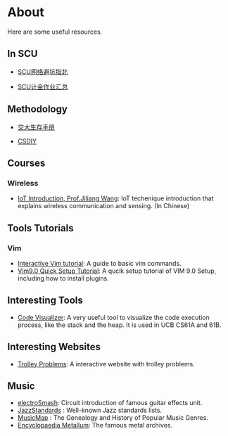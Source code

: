 # About
Here are some useful resources.

## In SCU 
- [SCU网络避坑指北](https://scunet.syaoran.top/)

- [SCU计金作业汇总](https://github.com/KarryRen/SCU-CS-Class-Materials.git)


## Methodology
- [交大生存手册](https://survivesjtu.gitbook.io/survivesjtumanual/)

- [CSDIY](https://csdiy.wiki/CS%E5%AD%A6%E4%B9%A0%E8%A7%84%E5%88%92/)

## Courses 
### Wireless
- [IoT Introduction,  Prof.Jiliang Wang](https://iot-book.github.io/0_%E5%89%8D%E8%A8%802/): IoT techenique introduction that explains wireless communication and sensing. (In Chinese)

## Tools Tutorials
### Vim
- [Interactive Vim tutorial](https://www.openvim.com/): A guide to basic vim commands.
- [Vim9.0 Quick Setup Tutorial](https://www.youtube.com/watch?v=UuqhiaxlFDk): A qucik setup tutorial of VIM 9.0 Setup, including how to install plugins.

## Interesting Tools
- [Code Visualizer](https://pythontutor.com/): A very useful tool to visualize the code execution process, like the stack and the heap. It is used in UCB CS61A and 61B.

## Interesting Websites
- [Trolley Problems](https://neal.fun/absurd-trolley-problems/): A interactive website with trolley problems.

## Music
- [electroSmash](https://www.electrosmash.com/): Circuit introduction of famous guitar effects unit.
- [JazzStandards](https://www.jazzstandards.com/compositions/) : Well-known Jazz standards lists.
- [MusicMap](https://musicmap.info/) : The Genealogy and History of Popular Music Genres.
- [Encyclopaedia Metallum](https://www.metal-archives.com/): The famous metal archives.